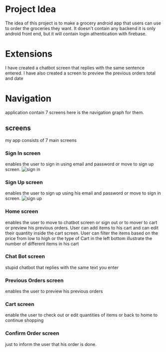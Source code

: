 # Project Idea

The idea of this project is to make a grocery android app that users can use to order the groceries they want. It doesn't contain any backend it is only android front end, but it will contain login athentication with firebase.

# Extensions
I have created a chatbot screen that replies with the same sentence entered.
I have also created a screen to preview the previous orders total and date


# Navigation
application contain 7 screens here is the navigation graph for them.


## screens
my app consists of 7 main screens

### Sign In screen
enables the user to sign in using email and password or move to sign up screen.
![sign in](https://user-images.githubusercontent.com/98299460/190866339-b8adc7e0-2986-4544-b0b7-65dbb80e7a4f.png)



### Sign Up screen
enables the user to sign up using his email and password or move to sign in screen.
![sign up](https://user-images.githubusercontent.com/98299460/190866349-018d0366-f0c9-4914-b971-ed36d0ac6dfa.png)


### Home screen
enables the user to move to chatbot screen or sign out or to mover to cart or preview his previous orders. User can add items to his cart and can edit their quantity inside the cart screen. User can filter the items based on the price from low to high or the type of  Cart in the left bottom illustrate the number of different items in his cart


### Chat Bot screen
stupid chatbot that replies with the same text you enter


### Previous Orders screen
enables the user to preview his previous orders


### Cart screen
enable the user to check out or edit quantities of items or back to home to continue shopping


### Confirm Order screen
just to inform the user that his order is done.
